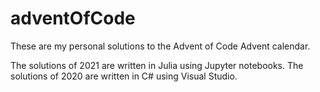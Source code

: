 # adventOfCode

These are my personal solutions to the Advent of Code Advent calendar. 

The solutions of 2021 are written in Julia using Jupyter notebooks.
The solutions of 2020 are written in C# using Visual Studio.
